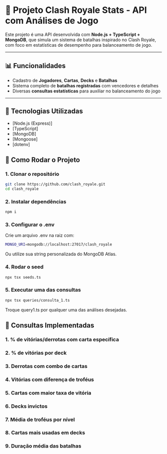# 🏰 Projeto Clash Royale Stats - API com Análises de Jogo

Este projeto é uma API desenvolvida com **Node.js + TypeScript + MongoDB**, que simula um sistema de batalhas inspirado no Clash Royale, com foco em estatísticas de desempenho para balanceamento de jogo.

---

## 📊 Funcionalidades

- Cadastro de **Jogadores**, **Cartas**, **Decks** e **Batalhas**
- Sistema completo de **batalhas registradas** com vencedores e detalhes
- Diversas **consultas estatísticas** para auxiliar no balanceamento do jogo

---

## 🚀 Tecnologias Utilizadas

- [Node.js (Express)]
- [TypeScript]
- [MongoDB]
- [Mongoose]
- [dotenv]

## 🧪 Como Rodar o Projeto

### 1. Clonar o repositório
```bash
git clone https://github.com/clash_royale.git
cd clash_royale
```

### 2. Instalar dependências
```bash
npm i
```

### 3. Configurar o .env
 Crie um arquivo .env na raiz com:
 ```bash
MONGO_URI=mongodb://localhost:27017/clash_royale
```
Ou utilize sua string personalizada do MongoDB Atlas.

### 4. Rodar o seed
```bash
npx tsx seeds.ts
```

### 5. Executar uma das consultas
```bash
npx tsx queries/consulta_1.ts
```
Troque query1.ts por qualquer uma das análises desejadas.

## 🧠 Consultas Implementadas

### 1. % de vitórias/derrotas com carta específica

### 2. % de vitórias por deck

### 3. Derrotas com combo de cartas

### 4. Vitórias com diferença de troféus

### 5. Cartas com maior taxa de vitória

### 6. Decks invictos

### 7. Média de troféus por nível

### 8. Cartas mais usadas em decks

### 9. Duração média das batalhas

